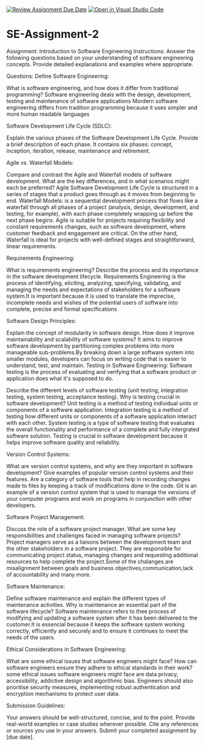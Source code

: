 [![Review Assignment Due Date](https://classroom.github.com/assets/deadline-readme-button-24ddc0f5d75046c5622901739e7c5dd533143b0c8e959d652212380cedb1ea36.svg)](https://classroom.github.com/a/-ucQIGTc)
[![Open in Visual Studio Code](https://classroom.github.com/assets/open-in-vscode-718a45dd9cf7e7f842a935f5ebbe5719a5e09af4491e668f4dbf3b35d5cca122.svg)](https://classroom.github.com/online_ide?assignment_repo_id=15212940&assignment_repo_type=AssignmentRepo)
# SE-Assignment-2
Assignment: Introduction to Software Engineering
Instructions:
Answer the following questions based on your understanding of software engineering concepts. Provide detailed explanations and examples where appropriate.

Questions:
Define Software Engineering:

What is software engineering, and how does it differ from traditional programming? 
Software engineering deals with the design, development, testing and maintenance of software applications
Mordern software engineering differs from tradition programming because it uses simpler and more human readable languages


Software Development Life Cycle (SDLC):

Explain the various phases of the Software Development Life Cycle. Provide a brief description of each phase.
It contains six phases: concept, inception, iteration, release, maintenance and retirement.


Agile vs. Waterfall Models:

Compare and contrast the Agile and Waterfall models of software development. What are the key differences, and in what scenarios might each be preferred?
Agile Software Development Life Cycle is structured in a series of stages that a product goes through as it moves from beginning to  end.
Waterfall Models:  is a sequential development process that flows like a waterfall through all phases of a project (analysis, design, development, and testing, for example), with each phase completely wrapping up before the next phase begins.
Agile is suitable for projects requiring flexibility and constant requirements changes, such as software development, where customer feedback and engagement are critical. On the other hand, Waterfall is ideal for projects with well-defined stages and straightforward, linear requirements.


Requirements Engineering:

What is requirements engineering? Describe the process and its importance in the software development lifecycle.
Requirements Engineering is the process of identifying, eliciting, analyzing, specifying, validating, and managing the needs and expectations of stakeholders for a software system.It is important because it is used to translate the imprecise, incomplete needs and wishes of the potential users of software into complete, precise and formal specifications 


Software Design Principles: 

Explain the concept of modularity in software design. How does it improve maintainability and scalability of software systems?
It aims to improve software development by partitioning complex problems into more manageable sub-problems.By breaking down a large software system into smaller modules, developers can focus on writing code that is easier to understand, test, and maintain.
Testing in Software Engineering: Software testing is the process of evaluating and verifying that a software product or application does what it's supposed to do.

Describe the different levels of software testing (unit testing, integration testing, system testing, acceptance testing). Why is testing crucial in software development?
Unit testing is a method of testing individual units or components of a software application.
Integration testing is a method of testing how different units or components of a software application interact with each other.
System testing is a type of software testing that evaluates the overall functionality and performance of a complete and fully intergrated software solution.
Testing is crucial in software development because it helps improve software quality and reliability.


Version Control Systems:

What are version control systems, and why are they important in software development? Give examples of popular version control systems and their features.
 Are a category of software tools that help in recording changes made to files by keeping a track of modifications done in the code.
 Git is an example of a version control system that is used to manage the versions of your computer programs and work on programs in conjunction with other developers.


Software Project Management:

Discuss the role of a software project manager. What are some key responsibilities and challenges faced in managing software projects?
Project managers serve as a liaisons between the development team and the other stakeholders in a software project. They are responsible for communicating project status, managing changes and requesting additional resources to help complete the project.Some of the chalanges are misalignment between goals and business objectives,communication,lack of accountability and many more.


Software Maintenance:

Define software maintenance and explain the different types of maintenance activities. Why is maintenance an essential part of the software lifecycle?
Software maintenance refers to thee process of modifying and updating a software system after it has been delivered to the customer.It is essencial because it keeps the software system working correctly, efficiently and securely and to ensure it continues to meet the needs of the users.


Ethical Considerations in Software Engineering:

What are some ethical issues that software engineers might face? How can software engineers ensure they adhere to ethical standards in their work?
some ethical issues software engineers might face are data privacy, accessibility, addictive design and algorithmic bias.
Engineers should also prioritise security measures, implementing robust authentication and encryption mechanisms to protect user data.


Submission Guidelines:

Your answers should be well-structured, concise, and to the point.
Provide real-world examples or case studies wherever possible.
Cite any references or sources you use in your answers.
Submit your completed assignment by [due date].
